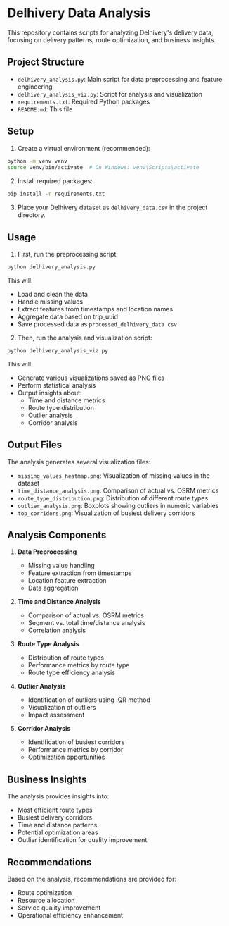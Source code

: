 # Delhivery Data Analysis

This repository contains scripts for analyzing Delhivery's delivery data, focusing on delivery patterns, route optimization, and business insights.

## Project Structure

- `delhivery_analysis.py`: Main script for data preprocessing and feature engineering
- `delhivery_analysis_viz.py`: Script for analysis and visualization
- `requirements.txt`: Required Python packages
- `README.md`: This file

## Setup

1. Create a virtual environment (recommended):
```bash
python -m venv venv
source venv/bin/activate  # On Windows: venv\Scripts\activate
```

2. Install required packages:
```bash
pip install -r requirements.txt
```

3. Place your Delhivery dataset as `delhivery_data.csv` in the project directory.

## Usage

1. First, run the preprocessing script:
```bash
python delhivery_analysis.py
```
This will:
- Load and clean the data
- Handle missing values
- Extract features from timestamps and location names
- Aggregate data based on trip_uuid
- Save processed data as `processed_delhivery_data.csv`

2. Then, run the analysis and visualization script:
```bash
python delhivery_analysis_viz.py
```
This will:
- Generate various visualizations saved as PNG files
- Perform statistical analysis
- Output insights about:
  - Time and distance metrics
  - Route type distribution
  - Outlier analysis
  - Corridor analysis

## Output Files

The analysis generates several visualization files:
- `missing_values_heatmap.png`: Visualization of missing values in the dataset
- `time_distance_analysis.png`: Comparison of actual vs. OSRM metrics
- `route_type_distribution.png`: Distribution of different route types
- `outlier_analysis.png`: Boxplots showing outliers in numeric variables
- `top_corridors.png`: Visualization of busiest delivery corridors

## Analysis Components

1. **Data Preprocessing**
   - Missing value handling
   - Feature extraction from timestamps
   - Location feature extraction
   - Data aggregation

2. **Time and Distance Analysis**
   - Comparison of actual vs. OSRM metrics
   - Segment vs. total time/distance analysis
   - Correlation analysis

3. **Route Type Analysis**
   - Distribution of route types
   - Performance metrics by route type
   - Route type efficiency analysis

4. **Outlier Analysis**
   - Identification of outliers using IQR method
   - Visualization of outliers
   - Impact assessment

5. **Corridor Analysis**
   - Identification of busiest corridors
   - Performance metrics by corridor
   - Optimization opportunities

## Business Insights

The analysis provides insights into:
- Most efficient route types
- Busiest delivery corridors
- Time and distance patterns
- Potential optimization areas
- Outlier identification for quality improvement

## Recommendations

Based on the analysis, recommendations are provided for:
- Route optimization
- Resource allocation
- Service quality improvement
- Operational efficiency enhancement 
